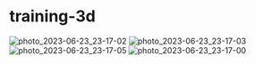 # training-3d
![photo_2023-06-23_23-17-02](https://github.com/ZolomonHunter/training-3d/assets/53324808/24a28f78-d970-4ddd-bf77-b02c2d8e7498)
![photo_2023-06-23_23-17-03](https://github.com/ZolomonHunter/training-3d/assets/53324808/26a27c7a-dd54-4245-ae5b-97af5358a401)
![photo_2023-06-23_23-17-05](https://github.com/ZolomonHunter/training-3d/assets/53324808/90f78932-eaa0-47f5-8e8e-8e4d5f41231a)
![photo_2023-06-23_23-17-00](https://github.com/ZolomonHunter/training-3d/assets/53324808/e33b2de8-b6ca-47c1-90c1-d68c82fc148c)

